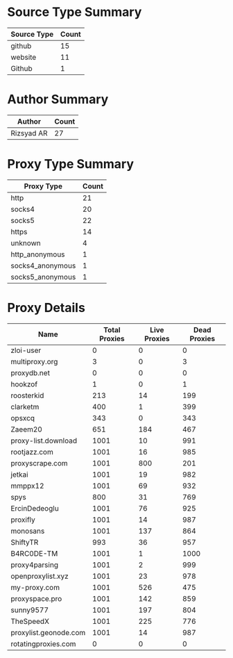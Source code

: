 # Source Type Summary

| Source Type | Count |
|-------------|-------|
| github | 15 |
| website | 11 |
| Github | 1 |


# Author Summary

| Author | Count |
|--------|-------|
| Rizsyad AR | 27 |


# Proxy Type Summary

| Proxy Type | Count |
|------------|-------|
| http | 21 |
| socks4 | 20 |
| socks5 | 22 |
| https | 14 |
| unknown | 4 |
| http_anonymous | 1 |
| socks4_anonymous | 1 |
| socks5_anonymous | 1 |


# Proxy Details

| Name | Total Proxies | Live Proxies | Dead Proxies |
|------|---------------|--------------|---------------|
| zloi-user | 0 | 0 | 0 |
| multiproxy.org | 3 | 0 | 3 |
| proxydb.net | 0 | 0 | 0 |
| hookzof | 1 | 0 | 1 |
| roosterkid | 213 | 14 | 199 |
| clarketm | 400 | 1 | 399 |
| opsxcq | 343 | 0 | 343 |
| Zaeem20 | 651 | 184 | 467 |
| proxy-list.download | 1001 | 10 | 991 |
| rootjazz.com | 1001 | 16 | 985 |
| proxyscrape.com | 1001 | 800 | 201 |
| jetkai | 1001 | 19 | 982 |
| mmppx12 | 1001 | 69 | 932 |
| spys | 800 | 31 | 769 |
| ErcinDedeoglu | 1001 | 76 | 925 |
| proxifly | 1001 | 14 | 987 |
| monosans | 1001 | 137 | 864 |
| ShiftyTR | 993 | 36 | 957 |
| B4RC0DE-TM | 1001 | 1 | 1000 |
| proxy4parsing | 1001 | 2 | 999 |
| openproxylist.xyz | 1001 | 23 | 978 |
| my-proxy.com | 1001 | 526 | 475 |
| proxyspace.pro | 1001 | 142 | 859 |
| sunny9577 | 1001 | 197 | 804 |
| TheSpeedX | 1001 | 225 | 776 |
| proxylist.geonode.com | 1001 | 14 | 987 |
| rotatingproxies.com | 0 | 0 | 0 |
